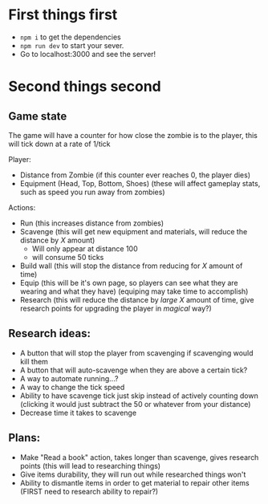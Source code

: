 # First things first

- `npm i` to get the dependencies
- `npm run dev` to start your sever.
- Go to localhost:3000 and see the server!

# Second things second

## Game state

The game will have a counter for how close the zombie is to the player, this will tick down at a rate of 1/tick

Player:

- Distance from Zombie (if this counter ever reaches 0, the player dies)
- Equipment (Head, Top, Bottom, Shoes) (these will affect gameplay stats, such as speed you run away from zombies)

Actions:

- Run (this increases distance from zombies)
- Scavenge (this will get new equipment and materials, will reduce the distance by _X_ amount)
  - Will only appear at distance 100
  - will consume 50 ticks
- Build wall (this will stop the distance from reducing for _X_ amount of time)
- Equip (this will be it's own page, so players can see what they are wearing and what they have) (equiping may take time to accomplish)
- Research (this will reduce the distance by _large X_ amount of time, give research points for upgrading the player in _magical_ way?)

## Research ideas:

- A button that will stop the player from scavenging if scavenging would kill them
- A button that will auto-scavenge when they are above a certain tick?
- A way to automate running...?
- A way to change the tick speed
- Ability to have scavenge tick just skip instead of actively counting down (clicking it would just subtract the 50 or whatever from your distance)
- Decrease time it takes to scavenge

## Plans:

- Make "Read a book" action, takes longer than scavenge, gives research points (this will lead to researching things)
- Give items durability, they will run out while researched things won't
- Ability to dismantle items in order to get material to repair other items (FIRST need to research ability to repair?)
